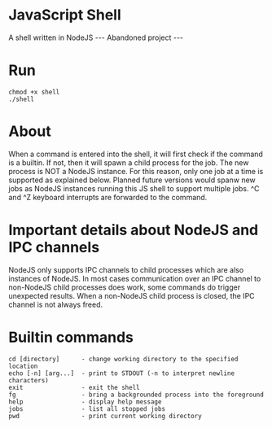 # JavaScript Shell
A shell written in NodeJS
--- Abandoned project ---

# Run
```script
chmod +x shell
./shell
```
# About
When a command is entered into the shell, it will first check if the command is a builtin.
If not, then it will spawn a child process for the job.
The new process is NOT a NodeJS instance. For this reason, only one job at a time is supported as explained below.
Planned future versions would spanw new jobs as NodeJS instances running this JS shell to support multiple jobs.
^C and ^Z keyboard interrupts are forwarded to the command.

# Important details about NodeJS and IPC channels
NodeJS only supports IPC channels to child processes which are also instances of NodeJS.
In most cases communication over an IPC channel to non-NodeJS child processes does work, some commands do trigger unexpected results.
When a non-NodeJS child process is closed, the IPC channel is not always freed.

# Builtin commands
```script
cd [directory]      - change working directory to the specified location
echo [-n] [arg...]  - print to STDOUT (-n to interpret newline characters)
exit                - exit the shell
fg                  - bring a backgrounded process into the foreground
help                - display help message
jobs                - list all stopped jobs
pwd                 - print current working directory
```
